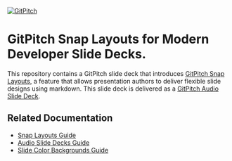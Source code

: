 [![GitPitch](https://gitpitch.com/assets/badge.svg)](https://gitpitch.com/gitpitch/snap-layouts)

# GitPitch Snap Layouts for Modern Developer Slide Decks.

This repository contains a GitPitch slide deck that introduces [GitPitch Snap Layouts](https://gitpitch.com/docs/layout-features/snap-layouts), a feature that allows presentation authors to deliver flexible slide designs using markdown. This slide deck is delivered as a [GitPitch Audio Slide Deck](https://gitpitch.com/docs/pro-features/audio).

## Related Documentation

- [Snap Layouts Guide](https://gitpitch.com/docs/layout-features/snap-layouts)
- [Audio Slide Decks Guide](https://gitpitch.com/docs/pro-features/audio)
- [Slide Color Backgrounds Guide](https://gitpitch.com/docs/rich-media-features/color-backgrounds)


